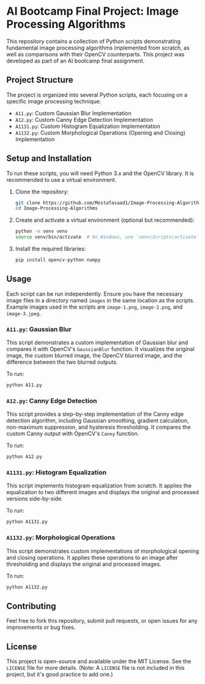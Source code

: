 # AI Bootcamp Final Project: Image Processing Algorithms

This repository contains a collection of Python scripts demonstrating fundamental image processing algorithms implemented from scratch, as well as comparisons with their OpenCV counterparts. This project was developed as part of an AI bootcamp final assignment.

## Project Structure

The project is organized into several Python scripts, each focusing on a specific image processing technique:

- `A11.py`: Custom Gaussian Blur Implementation
- `A12.py`: Custom Canny Edge Detection Implementation
- `A1131.py`: Custom Histogram Equalization Implementation
- `A1132.py`: Custom Morphological Operations (Opening and Closing) Implementation

## Setup and Installation

To run these scripts, you will need Python 3.x and the OpenCV library. It is recommended to use a virtual environment.

1. Clone the repository:

   ```bash
   git clone https://github.com/Mostafasaad1/Image-Processing-Algorithms.git
   cd Image-Processing-Algorithms
   ```

2. Create and activate a virtual environment (optional but recommended):

   ```bash
   python -m venv venv
   source venv/bin/activate  # On Windows, use `venv\Scripts\activate`
   ```

3. Install the required libraries:

   ```bash
   pip install opencv-python numpy
   ```

## Usage

Each script can be run independently. Ensure you have the necessary image files in a directory named `images` in the same location as the scripts. Example images used in the scripts are `image-1.png`, `image-2.png`, and `image-3.jpeg`.

### `A11.py`: Gaussian Blur

This script demonstrates a custom implementation of Gaussian blur and compares it with OpenCV's `GaussianBlur` function. It visualizes the original image, the custom blurred image, the OpenCV blurred image, and the difference between the two blurred outputs.

To run:

```bash
python A11.py
```

### `A12.py`: Canny Edge Detection

This script provides a step-by-step implementation of the Canny edge detection algorithm, including Gaussian smoothing, gradient calculation, non-maximum suppression, and hysteresis thresholding. It compares the custom Canny output with OpenCV's `Canny` function.

To run:

```bash
python A12.py
```

### `A1131.py`: Histogram Equalization

This script implements histogram equalization from scratch. It applies the equalization to two different images and displays the original and processed versions side-by-side.

To run:

```bash
python A1131.py
```

### `A1132.py`: Morphological Operations

This script demonstrates custom implementations of morphological opening and closing operations. It applies these operations to an image after thresholding and displays the original and processed images.

To run:

```bash
python A1132.py
```

## Contributing

Feel free to fork this repository, submit pull requests, or open issues for any improvements or bug fixes.

## License

This project is open-source and available under the MIT License. See the `LICENSE` file for more details. (Note: A `LICENSE` file is not included in this project, but it's good practice to add one.)


